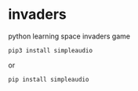 # invaders
python learning space invaders game

```pip3 install simpleaudio```

or

```pip install simpleaudio```
